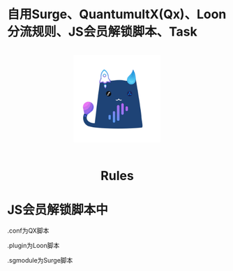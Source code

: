 # 自用Surge、QuantumultX(Qx)、Loon分流规则、JS会员解锁脚本、Task
<div align="center">
<br>
<img width="200" src="https://raw.githubusercontent.com/BOBOLAOSHIV587/QX-Rules/refs/heads/main/sticker.webp">
<br>
<br>
<h1 align="center">Rules<h1>
</div>



# JS会员解锁脚本中


.conf为QX脚本


.plugin为Loon脚本


.sgmodule为Surge脚本



